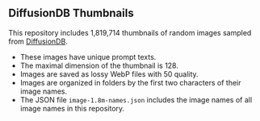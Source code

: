 ## DiffusionDB Thumbnails

This repository includes 1,819,714 thumbnails of random images sampled from [DiffusionDB](https://poloclub.github.io/diffusiondb/).

- These images have unique prompt texts.
- The maximal dimension of the thumbnail is 128.
- Images are saved as lossy WebP files with 50 quality.
- Images are organized in folders by the first two characters of their image names.
- The JSON file `image-1.8m-names.json` includes the image names of all image names in this repository.